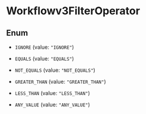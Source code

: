 

# Workflowv3FilterOperator

## Enum


* `IGNORE` (value: `"IGNORE"`)

* `EQUALS` (value: `"EQUALS"`)

* `NOT_EQUALS` (value: `"NOT_EQUALS"`)

* `GREATER_THAN` (value: `"GREATER_THAN"`)

* `LESS_THAN` (value: `"LESS_THAN"`)

* `ANY_VALUE` (value: `"ANY_VALUE"`)



